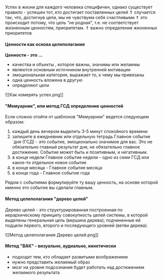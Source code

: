 Успех в жизни для каждого человека специфичен, однако существует правило - успешен тот, кто достигает поставленных целей 
⇑
случается так, что, достигнув цели, мы не чувствуем себя счастливыми
⇑
это происходит потому, что цель "не родная", т.е. не соответствует жизненным ценностям, приоритетам.
⇑
важно определение жизненных приоритетов

#### Ценности как основа целеполагания

**Ценности - это ...**
- качества и объекты , которое важны, значимы или желаемы
- являются основным источником внутренней мотивации 
- эмоциональная категория, выражает то, к чему мы привязаны
- одна ценность вложена в другую
- определяют цели

![[Как измерять успех.png]]

#### "Мемуарник", или метод ГСД определение ценностей

Если сложно отойти от шаблонов
"Мемуарнки" ведется следующем образом:
1. каждый день вечером выделить 3-5 минут спокойного времени
2. запишите в ежедневник или отдельную тетрадь Главное событие `дня (ГСД) - это событие, эмоционально значимое для вас. Это не обязательно главный результат дня, не обязательно главное достижение. Событие может быть и позитивным, и негативным.
3. в конце недели Главное событие недели - одно из семи ГСД или какое-то отдельное новое событие
4. в конце месяца - Главное событие месяца
5. в конце года - Главное событие года

Рядом с событиями формулируйте ту вашу ценность, на основе которой именно это событие вы сделали главным.

#### Метод целеполагания "дерево целей"

Дерево целей - это структурированная построенная по иерархическому принципу совокупность целей системы, в которой выделены генеральная цель (вершина дерева); подчиненные ей подцели первого, второго и последующего уровней (ветви дерева). 

![[Метод целеполагания Дерево целей.png]]

#### Метод "ВАК" - визуально, аудиально, кинетически
- подходит тем, кто обладает развитыми воображением 
- нужно представить желаемый образ
- мозг на уровне подсознания будет работать над достижением желаемого результата
